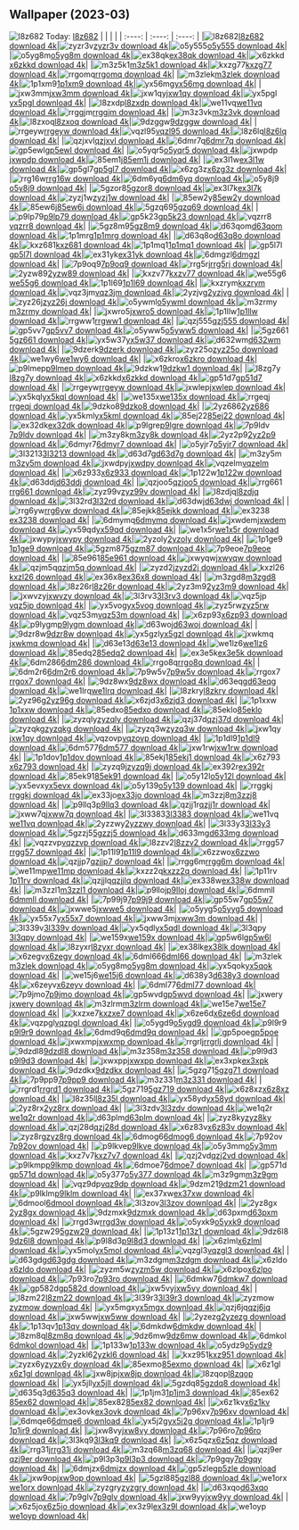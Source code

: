 ## Wallpaper (2023-03)
![l8z682](https://w.wallhaven.cc/full/l8/wallhaven-l8z682.png) Today: [l8z682](https://th.wallhaven.cc/small/l8/l8z682.jpg)
|      |      |      |
| :----: | :----: | :----: |
|![l8z682](https://th.wallhaven.cc/small/l8/l8z682.jpg)[l8z682 download 4k](https://wallhaven.cc/w/l8z682)|![zyzr3v](https://th.wallhaven.cc/small/zy/zyzr3v.jpg)[zyzr3v download 4k](https://wallhaven.cc/w/zyzr3v)|![o5y555](https://th.wallhaven.cc/small/o5/o5y555.jpg)[o5y555 download 4k](https://wallhaven.cc/w/o5y555)|
|![o5yg8m](https://th.wallhaven.cc/small/o5/o5yg8m.jpg)[o5yg8m download 4k](https://wallhaven.cc/w/o5yg8m)|![ex38qk](https://th.wallhaven.cc/small/ex/ex38qk.jpg)[ex38qk download 4k](https://wallhaven.cc/w/ex38qk)|![x6zkkd](https://th.wallhaven.cc/small/x6/x6zkkd.jpg)[x6zkkd download 4k](https://wallhaven.cc/w/x6zkkd)|
|![m3z5k1](https://th.wallhaven.cc/small/m3/m3z5k1.jpg)[m3z5k1 download 4k](https://wallhaven.cc/w/m3z5k1)|![kxzg77](https://th.wallhaven.cc/small/kx/kxzg77.jpg)[kxzg77 download 4k](https://wallhaven.cc/w/kxzg77)|![rrgomq](https://th.wallhaven.cc/small/rr/rrgomq.jpg)[rrgomq download 4k](https://wallhaven.cc/w/rrgomq)|
|![m3zlek](https://th.wallhaven.cc/small/m3/m3zlek.jpg)[m3zlek download 4k](https://wallhaven.cc/w/m3zlek)|![1p1xm9](https://th.wallhaven.cc/small/1p/1p1xm9.jpg)[1p1xm9 download 4k](https://wallhaven.cc/w/1p1xm9)|![yx56mg](https://th.wallhaven.cc/small/yx/yx56mg.jpg)[yx56mg download 4k](https://wallhaven.cc/w/yx56mg)|
|![jxw3mm](https://th.wallhaven.cc/small/jx/jxw3mm.jpg)[jxw3mm download 4k](https://wallhaven.cc/w/jxw3mm)|![jxw1qy](https://th.wallhaven.cc/small/jx/jxw1qy.jpg)[jxw1qy download 4k](https://wallhaven.cc/w/jxw1qy)|![yx5pgl](https://th.wallhaven.cc/small/yx/yx5pgl.jpg)[yx5pgl download 4k](https://wallhaven.cc/w/yx5pgl)|
|![l8zxdp](https://th.wallhaven.cc/small/l8/l8zxdp.jpg)[l8zxdp download 4k](https://wallhaven.cc/w/l8zxdp)|![we11vq](https://th.wallhaven.cc/small/we/we11vq.jpg)[we11vq download 4k](https://wallhaven.cc/w/we11vq)|![rrggjm](https://th.wallhaven.cc/small/rr/rrggjm.jpg)[rrggjm download 4k](https://wallhaven.cc/w/rrggjm)|
|![m3z3vk](https://th.wallhaven.cc/small/m3/m3z3vk.jpg)[m3z3vk download 4k](https://wallhaven.cc/w/m3z3vk)|![l8zxoq](https://th.wallhaven.cc/small/l8/l8zxoq.jpg)[l8zxoq download 4k](https://wallhaven.cc/w/l8zxoq)|![9dzggw](https://th.wallhaven.cc/small/9d/9dzggw.jpg)[9dzggw download 4k](https://wallhaven.cc/w/9dzggw)|
|![rrgeyw](https://th.wallhaven.cc/small/rr/rrgeyw.jpg)[rrgeyw download 4k](https://wallhaven.cc/w/rrgeyw)|![vqzl95](https://th.wallhaven.cc/small/vq/vqzl95.jpg)[vqzl95 download 4k](https://wallhaven.cc/w/vqzl95)|![l8z6lq](https://th.wallhaven.cc/small/l8/l8z6lq.jpg)[l8z6lq download 4k](https://wallhaven.cc/w/l8z6lq)|
|![qzjxvl](https://th.wallhaven.cc/small/qz/qzjxvl.jpg)[qzjxvl download 4k](https://wallhaven.cc/w/qzjxvl)|![6dmr7q](https://th.wallhaven.cc/small/6d/6dmr7q.jpg)[6dmr7q download 4k](https://wallhaven.cc/w/6dmr7q)|![gp5ewl](https://th.wallhaven.cc/small/gp/gp5ewl.jpg)[gp5ewl download 4k](https://wallhaven.cc/w/gp5ewl)|
|![o5yqr5](https://th.wallhaven.cc/small/o5/o5yqr5.jpg)[o5yqr5 download 4k](https://wallhaven.cc/w/o5yqr5)|![jxwpdp](https://th.wallhaven.cc/small/jx/jxwpdp.jpg)[jxwpdp download 4k](https://wallhaven.cc/w/jxwpdp)|![85em1j](https://th.wallhaven.cc/small/85/85em1j.jpg)[85em1j download 4k](https://wallhaven.cc/w/85em1j)|
|![ex3l1w](https://th.wallhaven.cc/small/ex/ex3l1w.jpg)[ex3l1w download 4k](https://wallhaven.cc/w/ex3l1w)|![gp5gl7](https://th.wallhaven.cc/small/gp/gp5gl7.jpg)[gp5gl7 download 4k](https://wallhaven.cc/w/gp5gl7)|![x6zg3z](https://th.wallhaven.cc/small/x6/x6zg3z.jpg)[x6zg3z download 4k](https://wallhaven.cc/w/x6zg3z)|
|![rrg16w](https://th.wallhaven.cc/small/rr/rrg16w.jpg)[rrg16w download 4k](https://wallhaven.cc/w/rrg16w)|![6dm6yq](https://th.wallhaven.cc/small/6d/6dm6yq.jpg)[6dm6yq download 4k](https://wallhaven.cc/w/6dm6yq)|![o5y8j9](https://th.wallhaven.cc/small/o5/o5y8j9.jpg)[o5y8j9 download 4k](https://wallhaven.cc/w/o5y8j9)|
|![5gzor8](https://th.wallhaven.cc/small/5g/5gzor8.jpg)[5gzor8 download 4k](https://wallhaven.cc/w/5gzor8)|![ex3l7k](https://th.wallhaven.cc/small/ex/ex3l7k.jpg)[ex3l7k download 4k](https://wallhaven.cc/w/ex3l7k)|![zyzj1w](https://th.wallhaven.cc/small/zy/zyzj1w.jpg)[zyzj1w download 4k](https://wallhaven.cc/w/zyzj1w)|
|![85ew2y](https://th.wallhaven.cc/small/85/85ew2y.jpg)[85ew2y download 4k](https://wallhaven.cc/w/85ew2y)|![85ew6j](https://th.wallhaven.cc/small/85/85ew6j.jpg)[85ew6j download 4k](https://wallhaven.cc/w/85ew6j)|![5gzq69](https://th.wallhaven.cc/small/5g/5gzq69.jpg)[5gzq69 download 4k](https://wallhaven.cc/w/5gzq69)|
|![p9lp79](https://th.wallhaven.cc/small/p9/p9lp79.jpg)[p9lp79 download 4k](https://wallhaven.cc/w/p9lp79)|![gp5k23](https://th.wallhaven.cc/small/gp/gp5k23.jpg)[gp5k23 download 4k](https://wallhaven.cc/w/gp5k23)|![vqzrr8](https://th.wallhaven.cc/small/vq/vqzrr8.jpg)[vqzrr8 download 4k](https://wallhaven.cc/w/vqzrr8)|
|![5gz8m9](https://th.wallhaven.cc/small/5g/5gz8m9.jpg)[5gz8m9 download 4k](https://wallhaven.cc/w/5gz8m9)|![d63qom](https://th.wallhaven.cc/small/d6/d63qom.jpg)[d63qom download 4k](https://wallhaven.cc/w/d63qom)|![1p1mrg](https://th.wallhaven.cc/small/1p/1p1mrg.jpg)[1p1mrg download 4k](https://wallhaven.cc/w/1p1mrg)|
|![d63q8o](https://th.wallhaven.cc/small/d6/d63q8o.jpg)[d63q8o download 4k](https://wallhaven.cc/w/d63q8o)|![kxz681](https://th.wallhaven.cc/small/kx/kxz681.jpg)[kxz681 download 4k](https://wallhaven.cc/w/kxz681)|![1p1mq1](https://th.wallhaven.cc/small/1p/1p1mq1.jpg)[1p1mq1 download 4k](https://wallhaven.cc/w/1p1mq1)|
|![gp5l7l](https://th.wallhaven.cc/small/gp/gp5l7l.jpg)[gp5l7l download 4k](https://wallhaven.cc/w/gp5l7l)|![ex31yk](https://th.wallhaven.cc/small/ex/ex31yk.jpg)[ex31yk download 4k](https://wallhaven.cc/w/ex31yk)|![6dmgzl](https://th.wallhaven.cc/small/6d/6dmgzl.jpg)[6dmgzl download 4k](https://wallhaven.cc/w/6dmgzl)|
|![7p9oq9](https://th.wallhaven.cc/small/7p/7p9oq9.jpg)[7p9oq9 download 4k](https://wallhaven.cc/w/7p9oq9)|![rrg5rj](https://th.wallhaven.cc/small/rr/rrg5rj.jpg)[rrg5rj download 4k](https://wallhaven.cc/w/rrg5rj)|![2yzw89](https://th.wallhaven.cc/small/2y/2yzw89.jpg)[2yzw89 download 4k](https://wallhaven.cc/w/2yzw89)|
|![kxzv77](https://th.wallhaven.cc/small/kx/kxzv77.jpg)[kxzv77 download 4k](https://wallhaven.cc/w/kxzv77)|![we55g6](https://th.wallhaven.cc/small/we/we55g6.jpg)[we55g6 download 4k](https://wallhaven.cc/w/we55g6)|![1p1l69](https://th.wallhaven.cc/small/1p/1p1l69.jpg)[1p1l69 download 4k](https://wallhaven.cc/w/1p1l69)|
|![kxzrym](https://th.wallhaven.cc/small/kx/kxzrym.jpg)[kxzrym download 4k](https://wallhaven.cc/w/kxzrym)|![vqz3jm](https://th.wallhaven.cc/small/vq/vqz3jm.jpg)[vqz3jm download 4k](https://wallhaven.cc/w/vqz3jm)|![2yzjvg](https://th.wallhaven.cc/small/2y/2yzjvg.jpg)[2yzjvg download 4k](https://wallhaven.cc/w/2yzjvg)|
|![zyz26j](https://th.wallhaven.cc/small/zy/zyz26j.jpg)[zyz26j download 4k](https://wallhaven.cc/w/zyz26j)|![o5ywml](https://th.wallhaven.cc/small/o5/o5ywml.jpg)[o5ywml download 4k](https://wallhaven.cc/w/o5ywml)|![m3zrmy](https://th.wallhaven.cc/small/m3/m3zrmy.jpg)[m3zrmy download 4k](https://wallhaven.cc/w/m3zrmy)|
|![jxwro5](https://th.wallhaven.cc/small/jx/jxwro5.jpg)[jxwro5 download 4k](https://wallhaven.cc/w/jxwro5)|![1p1llw](https://th.wallhaven.cc/small/1p/1p1llw.jpg)[1p1llw download 4k](https://wallhaven.cc/w/1p1llw)|![rrgww1](https://th.wallhaven.cc/small/rr/rrgww1.jpg)[rrgww1 download 4k](https://wallhaven.cc/w/rrgww1)|
|![qzj555](https://th.wallhaven.cc/small/qz/qzj555.jpg)[qzj555 download 4k](https://wallhaven.cc/w/qzj555)|![gp5vv7](https://th.wallhaven.cc/small/gp/gp5vv7.jpg)[gp5vv7 download 4k](https://wallhaven.cc/w/gp5vv7)|![o5yww5](https://th.wallhaven.cc/small/o5/o5yww5.jpg)[o5yww5 download 4k](https://wallhaven.cc/w/o5yww5)|
|![5gz661](https://th.wallhaven.cc/small/5g/5gz661.jpg)[5gz661 download 4k](https://wallhaven.cc/w/5gz661)|![yx5w37](https://th.wallhaven.cc/small/yx/yx5w37.jpg)[yx5w37 download 4k](https://wallhaven.cc/w/yx5w37)|![d632wm](https://th.wallhaven.cc/small/d6/d632wm.jpg)[d632wm download 4k](https://wallhaven.cc/w/d632wm)|
|![9dzerk](https://th.wallhaven.cc/small/9d/9dzerk.jpg)[9dzerk download 4k](https://wallhaven.cc/w/9dzerk)|![zyz25o](https://th.wallhaven.cc/small/zy/zyz25o.jpg)[zyz25o download 4k](https://wallhaven.cc/w/zyz25o)|![we1wy6](https://th.wallhaven.cc/small/we/we1wy6.jpg)[we1wy6 download 4k](https://wallhaven.cc/w/we1wy6)|
|![x6zkro](https://th.wallhaven.cc/small/x6/x6zkro.jpg)[x6zkro download 4k](https://wallhaven.cc/w/x6zkro)|![p9lmep](https://th.wallhaven.cc/small/p9/p9lmep.jpg)[p9lmep download 4k](https://wallhaven.cc/w/p9lmep)|![9dzkw1](https://th.wallhaven.cc/small/9d/9dzkw1.jpg)[9dzkw1 download 4k](https://wallhaven.cc/w/9dzkw1)|
|![l8zg7y](https://th.wallhaven.cc/small/l8/l8zg7y.jpg)[l8zg7y download 4k](https://wallhaven.cc/w/l8zg7y)|![x6zkkd](https://th.wallhaven.cc/small/x6/x6zkkd.jpg)[x6zkkd download 4k](https://wallhaven.cc/w/x6zkkd)|![gp51d7](https://th.wallhaven.cc/small/gp/gp51d7.jpg)[gp51d7 download 4k](https://wallhaven.cc/w/gp51d7)|
|![rrgeyw](https://th.wallhaven.cc/small/rr/rrgeyw.jpg)[rrgeyw download 4k](https://wallhaven.cc/w/rrgeyw)|![jxwlep](https://th.wallhaven.cc/small/jx/jxwlep.jpg)[jxwlep download 4k](https://wallhaven.cc/w/jxwlep)|![yx5kql](https://th.wallhaven.cc/small/yx/yx5kql.jpg)[yx5kql download 4k](https://wallhaven.cc/w/yx5kql)|
|![we135x](https://th.wallhaven.cc/small/we/we135x.jpg)[we135x download 4k](https://wallhaven.cc/w/we135x)|![rrgeqj](https://th.wallhaven.cc/small/rr/rrgeqj.jpg)[rrgeqj download 4k](https://wallhaven.cc/w/rrgeqj)|![9dzko8](https://th.wallhaven.cc/small/9d/9dzko8.jpg)[9dzko8 download 4k](https://wallhaven.cc/w/9dzko8)|
|![2yz686](https://th.wallhaven.cc/small/2y/2yz686.jpg)[2yz686 download 4k](https://wallhaven.cc/w/2yz686)|![yx5kml](https://th.wallhaven.cc/small/yx/yx5kml.jpg)[yx5kml download 4k](https://wallhaven.cc/w/yx5kml)|![85ej22](https://th.wallhaven.cc/small/85/85ej22.jpg)[85ej22 download 4k](https://wallhaven.cc/w/85ej22)|
|![ex32dk](https://th.wallhaven.cc/small/ex/ex32dk.jpg)[ex32dk download 4k](https://wallhaven.cc/w/ex32dk)|![p9lgre](https://th.wallhaven.cc/small/p9/p9lgre.jpg)[p9lgre download 4k](https://wallhaven.cc/w/p9lgre)|![7p9ldv](https://th.wallhaven.cc/small/7p/7p9ldv.jpg)[7p9ldv download 4k](https://wallhaven.cc/w/7p9ldv)|
|![m3zy8k](https://th.wallhaven.cc/small/m3/m3zy8k.jpg)[m3zy8k download 4k](https://wallhaven.cc/w/m3zy8k)|![2yz2p9](https://th.wallhaven.cc/small/2y/2yz2p9.jpg)[2yz2p9 download 4k](https://wallhaven.cc/w/2yz2p9)|![6dmyr7](https://th.wallhaven.cc/small/6d/6dmyr7.jpg)[6dmyr7 download 4k](https://wallhaven.cc/w/6dmyr7)|
|![o5yjr7](https://th.wallhaven.cc/small/o5/o5yjr7.jpg)[o5yjr7 download 4k](https://wallhaven.cc/w/o5yjr7)|![3l3213](https://th.wallhaven.cc/small/3l/3l3213.jpg)[3l3213 download 4k](https://wallhaven.cc/w/3l3213)|![d63d7g](https://th.wallhaven.cc/small/d6/d63d7g.jpg)[d63d7g download 4k](https://wallhaven.cc/w/d63d7g)|
|![m3zy5m](https://th.wallhaven.cc/small/m3/m3zy5m.jpg)[m3zy5m download 4k](https://wallhaven.cc/w/m3zy5m)|![jxwdpy](https://th.wallhaven.cc/small/jx/jxwdpy.jpg)[jxwdpy download 4k](https://wallhaven.cc/w/jxwdpy)|![vqzelm](https://th.wallhaven.cc/small/vq/vqzelm.jpg)[vqzelm download 4k](https://wallhaven.cc/w/vqzelm)|
|![x6z933](https://th.wallhaven.cc/small/x6/x6z933.jpg)[x6z933 download 4k](https://wallhaven.cc/w/x6z933)|![1p122w](https://th.wallhaven.cc/small/1p/1p122w.jpg)[1p122w download 4k](https://wallhaven.cc/w/1p122w)|![d63ddj](https://th.wallhaven.cc/small/d6/d63ddj.jpg)[d63ddj download 4k](https://wallhaven.cc/w/d63ddj)|
|![qzjoo5](https://th.wallhaven.cc/small/qz/qzjoo5.jpg)[qzjoo5 download 4k](https://wallhaven.cc/w/qzjoo5)|![rrg661](https://th.wallhaven.cc/small/rr/rrg661.jpg)[rrg661 download 4k](https://wallhaven.cc/w/rrg661)|![zyz99v](https://th.wallhaven.cc/small/zy/zyz99v.jpg)[zyz99v download 4k](https://wallhaven.cc/w/zyz99v)|
|![l8zdjq](https://th.wallhaven.cc/small/l8/l8zdjq.jpg)[l8zdjq download 4k](https://wallhaven.cc/w/l8zdjq)|![3l32rd](https://th.wallhaven.cc/small/3l/3l32rd.jpg)[3l32rd download 4k](https://wallhaven.cc/w/3l32rd)|![d63dwj](https://th.wallhaven.cc/small/d6/d63dwj.jpg)[d63dwj download 4k](https://wallhaven.cc/w/d63dwj)|
|![rrg6yw](https://th.wallhaven.cc/small/rr/rrg6yw.jpg)[rrg6yw download 4k](https://wallhaven.cc/w/rrg6yw)|![85ejkk](https://th.wallhaven.cc/small/85/85ejkk.jpg)[85ejkk download 4k](https://wallhaven.cc/w/85ejkk)|![ex3238](https://th.wallhaven.cc/small/ex/ex3238.jpg)[ex3238 download 4k](https://wallhaven.cc/w/ex3238)|
|![6dmymq](https://th.wallhaven.cc/small/6d/6dmymq.jpg)[6dmymq download 4k](https://wallhaven.cc/w/6dmymq)|![jxwdem](https://th.wallhaven.cc/small/jx/jxwdem.jpg)[jxwdem download 4k](https://wallhaven.cc/w/jxwdem)|![yx59qd](https://th.wallhaven.cc/small/yx/yx59qd.jpg)[yx59qd download 4k](https://wallhaven.cc/w/yx59qd)|
|![we1x5r](https://th.wallhaven.cc/small/we/we1x5r.jpg)[we1x5r download 4k](https://wallhaven.cc/w/we1x5r)|![jxwypy](https://th.wallhaven.cc/small/jx/jxwypy.jpg)[jxwypy download 4k](https://wallhaven.cc/w/jxwypy)|![2yzoly](https://th.wallhaven.cc/small/2y/2yzoly.jpg)[2yzoly download 4k](https://wallhaven.cc/w/2yzoly)|
|![1p1ge9](https://th.wallhaven.cc/small/1p/1p1ge9.jpg)[1p1ge9 download 4k](https://wallhaven.cc/w/1p1ge9)|![5gzm87](https://th.wallhaven.cc/small/5g/5gzm87.jpg)[5gzm87 download 4k](https://wallhaven.cc/w/5gzm87)|![7p9eoe](https://th.wallhaven.cc/small/7p/7p9eoe.jpg)[7p9eoe download 4k](https://wallhaven.cc/w/7p9eoe)|
|![85e961](https://th.wallhaven.cc/small/85/85e961.jpg)[85e961 download 4k](https://wallhaven.cc/w/85e961)|![jxwyqw](https://th.wallhaven.cc/small/jx/jxwyqw.jpg)[jxwyqw download 4k](https://wallhaven.cc/w/jxwyqw)|![qzjm5q](https://th.wallhaven.cc/small/qz/qzjm5q.jpg)[qzjm5q download 4k](https://wallhaven.cc/w/qzjm5q)|
|![zyzd2j](https://th.wallhaven.cc/small/zy/zyzd2j.jpg)[zyzd2j download 4k](https://wallhaven.cc/w/zyzd2j)|![kxzl26](https://th.wallhaven.cc/small/kx/kxzl26.jpg)[kxzl26 download 4k](https://wallhaven.cc/w/kxzl26)|![ex36x8](https://th.wallhaven.cc/small/ex/ex36x8.jpg)[ex36x8 download 4k](https://wallhaven.cc/w/ex36x8)|
|![m3zgd8](https://th.wallhaven.cc/small/m3/m3zgd8.jpg)[m3zgd8 download 4k](https://wallhaven.cc/w/m3zgd8)|![l8z26r](https://th.wallhaven.cc/small/l8/l8z26r.jpg)[l8z26r download 4k](https://wallhaven.cc/w/l8z26r)|![2yz3m9](https://th.wallhaven.cc/small/2y/2yz3m9.jpg)[2yz3m9 download 4k](https://wallhaven.cc/w/2yz3m9)|
|![jxwvzy](https://th.wallhaven.cc/small/jx/jxwvzy.jpg)[jxwvzy download 4k](https://wallhaven.cc/w/jxwvzy)|![3l3rv3](https://th.wallhaven.cc/small/3l/3l3rv3.jpg)[3l3rv3 download 4k](https://wallhaven.cc/w/3l3rv3)|![vqz5jp](https://th.wallhaven.cc/small/vq/vqz5jp.jpg)[vqz5jp download 4k](https://wallhaven.cc/w/vqz5jp)|
|![yx5vog](https://th.wallhaven.cc/small/yx/yx5vog.jpg)[yx5vog download 4k](https://wallhaven.cc/w/yx5vog)|![zyz5rw](https://th.wallhaven.cc/small/zy/zyz5rw.jpg)[zyz5rw download 4k](https://wallhaven.cc/w/zyz5rw)|![vqz53m](https://th.wallhaven.cc/small/vq/vqz53m.jpg)[vqz53m download 4k](https://wallhaven.cc/w/vqz53m)|
|![x6zp93](https://th.wallhaven.cc/small/x6/x6zp93.jpg)[x6zp93 download 4k](https://wallhaven.cc/w/x6zp93)|![p9lygm](https://th.wallhaven.cc/small/p9/p9lygm.jpg)[p9lygm download 4k](https://wallhaven.cc/w/p9lygm)|![d63woj](https://th.wallhaven.cc/small/d6/d63woj.jpg)[d63woj download 4k](https://wallhaven.cc/w/d63woj)|
|![9dzr8w](https://th.wallhaven.cc/small/9d/9dzr8w.jpg)[9dzr8w download 4k](https://wallhaven.cc/w/9dzr8w)|![yx5gzl](https://th.wallhaven.cc/small/yx/yx5gzl.jpg)[yx5gzl download 4k](https://wallhaven.cc/w/yx5gzl)|![jxwkmq](https://th.wallhaven.cc/small/jx/jxwkmq.jpg)[jxwkmq download 4k](https://wallhaven.cc/w/jxwkmq)|
|![d63e13](https://th.wallhaven.cc/small/d6/d63e13.jpg)[d63e13 download 4k](https://wallhaven.cc/w/d63e13)|![we1lz6](https://th.wallhaven.cc/small/we/we1lz6.jpg)[we1lz6 download 4k](https://wallhaven.cc/w/we1lz6)|![85edq2](https://th.wallhaven.cc/small/85/85edq2.jpg)[85edq2 download 4k](https://wallhaven.cc/w/85edq2)|
|![ex3e5k](https://th.wallhaven.cc/small/ex/ex3e5k.jpg)[ex3e5k download 4k](https://wallhaven.cc/w/ex3e5k)|![6dm286](https://th.wallhaven.cc/small/6d/6dm286.jpg)[6dm286 download 4k](https://wallhaven.cc/w/6dm286)|![rrgo8q](https://th.wallhaven.cc/small/rr/rrgo8q.jpg)[rrgo8q download 4k](https://wallhaven.cc/w/rrgo8q)|
|![6dm2r6](https://th.wallhaven.cc/small/6d/6dm2r6.jpg)[6dm2r6 download 4k](https://wallhaven.cc/w/6dm2r6)|![7p9w5v](https://th.wallhaven.cc/small/7p/7p9w5v.jpg)[7p9w5v download 4k](https://wallhaven.cc/w/7p9w5v)|![rrgox7](https://th.wallhaven.cc/small/rr/rrgox7.jpg)[rrgox7 download 4k](https://wallhaven.cc/w/rrgox7)|
|![9dz8wx](https://th.wallhaven.cc/small/9d/9dz8wx.jpg)[9dz8wx download 4k](https://wallhaven.cc/w/9dz8wx)|![d63eqg](https://th.wallhaven.cc/small/d6/d63eqg.jpg)[d63eqg download 4k](https://wallhaven.cc/w/d63eqg)|![we1lrq](https://th.wallhaven.cc/small/we/we1lrq.jpg)[we1lrq download 4k](https://wallhaven.cc/w/we1lrq)|
|![l8zkry](https://th.wallhaven.cc/small/l8/l8zkry.jpg)[l8zkry download 4k](https://wallhaven.cc/w/l8zkry)|![2yz96g](https://th.wallhaven.cc/small/2y/2yz96g.jpg)[2yz96g download 4k](https://wallhaven.cc/w/2yz96g)|![x6zjd3](https://th.wallhaven.cc/small/x6/x6zjd3.jpg)[x6zjd3 download 4k](https://wallhaven.cc/w/x6zjd3)|
|![1p1xxw](https://th.wallhaven.cc/small/1p/1p1xxw.jpg)[1p1xxw download 4k](https://wallhaven.cc/w/1p1xxw)|![85edxo](https://th.wallhaven.cc/small/85/85edxo.jpg)[85edxo download 4k](https://wallhaven.cc/w/85edxo)|![85eklo](https://th.wallhaven.cc/small/85/85eklo.jpg)[85eklo download 4k](https://wallhaven.cc/w/85eklo)|
|![zyzqly](https://th.wallhaven.cc/small/zy/zyzqly.jpg)[zyzqly download 4k](https://wallhaven.cc/w/zyzqly)|![qzj37d](https://th.wallhaven.cc/small/qz/qzj37d.jpg)[qzj37d download 4k](https://wallhaven.cc/w/qzj37d)|![zyzqkg](https://th.wallhaven.cc/small/zy/zyzqkg.jpg)[zyzqkg download 4k](https://wallhaven.cc/w/zyzqkg)|
|![zyzq3w](https://th.wallhaven.cc/small/zy/zyzq3w.jpg)[zyzq3w download 4k](https://wallhaven.cc/w/zyzq3w)|![jxw1qy](https://th.wallhaven.cc/small/jx/jxw1qy.jpg)[jxw1qy download 4k](https://wallhaven.cc/w/jxw1qy)|![vqzovp](https://th.wallhaven.cc/small/vq/vqzovp.jpg)[vqzovp download 4k](https://wallhaven.cc/w/vqzovp)|
|![1p1dl9](https://th.wallhaven.cc/small/1p/1p1dl9.jpg)[1p1dl9 download 4k](https://wallhaven.cc/w/1p1dl9)|![6dm577](https://th.wallhaven.cc/small/6d/6dm577.jpg)[6dm577 download 4k](https://wallhaven.cc/w/6dm577)|![jxw1rw](https://th.wallhaven.cc/small/jx/jxw1rw.jpg)[jxw1rw download 4k](https://wallhaven.cc/w/jxw1rw)|
|![1p1dov](https://th.wallhaven.cc/small/1p/1p1dov.jpg)[1p1dov download 4k](https://wallhaven.cc/w/1p1dov)|![85ekj1](https://th.wallhaven.cc/small/85/85ekj1.jpg)[85ekj1 download 4k](https://wallhaven.cc/w/85ekj1)|![x6z793](https://th.wallhaven.cc/small/x6/x6z793.jpg)[x6z793 download 4k](https://wallhaven.cc/w/x6z793)|
|![zyzq9j](https://th.wallhaven.cc/small/zy/zyzq9j.jpg)[zyzq9j download 4k](https://wallhaven.cc/w/zyzq9j)|![ex392r](https://th.wallhaven.cc/small/ex/ex392r.jpg)[ex392r download 4k](https://wallhaven.cc/w/ex392r)|![85ek91](https://th.wallhaven.cc/small/85/85ek91.jpg)[85ek91 download 4k](https://wallhaven.cc/w/85ek91)|
|![o5y12l](https://th.wallhaven.cc/small/o5/o5y12l.jpg)[o5y12l download 4k](https://wallhaven.cc/w/o5y12l)|![yx5evx](https://th.wallhaven.cc/small/yx/yx5evx.jpg)[yx5evx download 4k](https://wallhaven.cc/w/yx5evx)|![o5y139](https://th.wallhaven.cc/small/o5/o5y139.jpg)[o5y139 download 4k](https://wallhaven.cc/w/o5y139)|
|![rrggkj](https://th.wallhaven.cc/small/rr/rrggkj.jpg)[rrggkj download 4k](https://wallhaven.cc/w/rrggkj)|![ex33jo](https://th.wallhaven.cc/small/ex/ex33jo.jpg)[ex33jo download 4k](https://wallhaven.cc/w/ex33jo)|![m3zzj8](https://th.wallhaven.cc/small/m3/m3zzj8.jpg)[m3zzj8 download 4k](https://wallhaven.cc/w/m3zzj8)|
|![p9llq3](https://th.wallhaven.cc/small/p9/p9llq3.jpg)[p9llq3 download 4k](https://wallhaven.cc/w/p9llq3)|![qzjj1r](https://th.wallhaven.cc/small/qz/qzjj1r.jpg)[qzjj1r download 4k](https://wallhaven.cc/w/qzjj1r)|![jxww7q](https://th.wallhaven.cc/small/jx/jxww7q.jpg)[jxww7q download 4k](https://wallhaven.cc/w/jxww7q)|
|![3l3383](https://th.wallhaven.cc/small/3l/3l3383.jpg)[3l3383 download 4k](https://wallhaven.cc/w/3l3383)|![we11vq](https://th.wallhaven.cc/small/we/we11vq.jpg)[we11vq download 4k](https://wallhaven.cc/w/we11vq)|![2yzzwy](https://th.wallhaven.cc/small/2y/2yzzwy.jpg)[2yzzwy download 4k](https://wallhaven.cc/w/2yzzwy)|
|![3l33y3](https://th.wallhaven.cc/small/3l/3l33y3.jpg)[3l33y3 download 4k](https://wallhaven.cc/w/3l33y3)|![5gzzj5](https://th.wallhaven.cc/small/5g/5gzzj5.jpg)[5gzzj5 download 4k](https://wallhaven.cc/w/5gzzj5)|![d633mg](https://th.wallhaven.cc/small/d6/d633mg.jpg)[d633mg download 4k](https://wallhaven.cc/w/d633mg)|
|![vqzzvp](https://th.wallhaven.cc/small/vq/vqzzvp.jpg)[vqzzvp download 4k](https://wallhaven.cc/w/vqzzvp)|![l8zzv2](https://th.wallhaven.cc/small/l8/l8zzv2.jpg)[l8zzv2 download 4k](https://wallhaven.cc/w/l8zzv2)|![rrgg57](https://th.wallhaven.cc/small/rr/rrgg57.jpg)[rrgg57 download 4k](https://wallhaven.cc/w/rrgg57)|
|![1p11l9](https://th.wallhaven.cc/small/1p/1p11l9.jpg)[1p11l9 download 4k](https://wallhaven.cc/w/1p11l9)|![x6zzwo](https://th.wallhaven.cc/small/x6/x6zzwo.jpg)[x6zzwo download 4k](https://wallhaven.cc/w/x6zzwo)|![qzjjp7](https://th.wallhaven.cc/small/qz/qzjjp7.jpg)[qzjjp7 download 4k](https://wallhaven.cc/w/qzjjp7)|
|![rrgg6m](https://th.wallhaven.cc/small/rr/rrgg6m.jpg)[rrgg6m download 4k](https://wallhaven.cc/w/rrgg6m)|![we11mp](https://th.wallhaven.cc/small/we/we11mp.jpg)[we11mp download 4k](https://wallhaven.cc/w/we11mp)|![kxzz2q](https://th.wallhaven.cc/small/kx/kxzz2q.jpg)[kxzz2q download 4k](https://wallhaven.cc/w/kxzz2q)|
|![1p11rv](https://th.wallhaven.cc/small/1p/1p11rv.jpg)[1p11rv download 4k](https://wallhaven.cc/w/1p11rv)|![qzjjlq](https://th.wallhaven.cc/small/qz/qzjjlq.jpg)[qzjjlq download 4k](https://wallhaven.cc/w/qzjjlq)|![ex338w](https://th.wallhaven.cc/small/ex/ex338w.jpg)[ex338w download 4k](https://wallhaven.cc/w/ex338w)|
|![m3zzl1](https://th.wallhaven.cc/small/m3/m3zzl1.jpg)[m3zzl1 download 4k](https://wallhaven.cc/w/m3zzl1)|![p9lloj](https://th.wallhaven.cc/small/p9/p9lloj.jpg)[p9lloj download 4k](https://wallhaven.cc/w/p9lloj)|![6dmmll](https://th.wallhaven.cc/small/6d/6dmmll.jpg)[6dmmll download 4k](https://wallhaven.cc/w/6dmmll)|
|![7p99j9](https://th.wallhaven.cc/small/7p/7p99j9.jpg)[7p99j9 download 4k](https://wallhaven.cc/w/7p99j9)|![gp55w7](https://th.wallhaven.cc/small/gp/gp55w7.jpg)[gp55w7 download 4k](https://wallhaven.cc/w/gp55w7)|![jxwwe5](https://th.wallhaven.cc/small/jx/jxwwe5.jpg)[jxwwe5 download 4k](https://wallhaven.cc/w/jxwwe5)|
|![o5yyg5](https://th.wallhaven.cc/small/o5/o5yyg5.jpg)[o5yyg5 download 4k](https://wallhaven.cc/w/o5yyg5)|![yx55x7](https://th.wallhaven.cc/small/yx/yx55x7.jpg)[yx55x7 download 4k](https://wallhaven.cc/w/yx55x7)|![jxww3m](https://th.wallhaven.cc/small/jx/jxww3m.jpg)[jxww3m download 4k](https://wallhaven.cc/w/jxww3m)|
|![3l339v](https://th.wallhaven.cc/small/3l/3l339v.jpg)[3l339v download 4k](https://wallhaven.cc/w/3l339v)|![yx5qdl](https://th.wallhaven.cc/small/yx/yx5qdl.jpg)[yx5qdl download 4k](https://wallhaven.cc/w/yx5qdl)|![3l3qpy](https://th.wallhaven.cc/small/3l/3l3qpy.jpg)[3l3qpy download 4k](https://wallhaven.cc/w/3l3qpy)|
|![we159x](https://th.wallhaven.cc/small/we/we159x.jpg)[we159x download 4k](https://wallhaven.cc/w/we159x)|![gp5w6l](https://th.wallhaven.cc/small/gp/gp5w6l.jpg)[gp5w6l download 4k](https://wallhaven.cc/w/gp5w6l)|![l8zyxr](https://th.wallhaven.cc/small/l8/l8zyxr.jpg)[l8zyxr download 4k](https://wallhaven.cc/w/l8zyxr)|
|![ex38lk](https://th.wallhaven.cc/small/ex/ex38lk.jpg)[ex38lk download 4k](https://wallhaven.cc/w/ex38lk)|![x6zegv](https://th.wallhaven.cc/small/x6/x6zegv.jpg)[x6zegv download 4k](https://wallhaven.cc/w/x6zegv)|![6dml66](https://th.wallhaven.cc/small/6d/6dml66.jpg)[6dml66 download 4k](https://wallhaven.cc/w/6dml66)|
|![m3zlek](https://th.wallhaven.cc/small/m3/m3zlek.jpg)[m3zlek download 4k](https://wallhaven.cc/w/m3zlek)|![o5yg8m](https://th.wallhaven.cc/small/o5/o5yg8m.jpg)[o5yg8m download 4k](https://wallhaven.cc/w/o5yg8m)|![yx5qok](https://th.wallhaven.cc/small/yx/yx5qok.jpg)[yx5qok download 4k](https://wallhaven.cc/w/yx5qok)|
|![we15j6](https://th.wallhaven.cc/small/we/we15j6.jpg)[we15j6 download 4k](https://wallhaven.cc/w/we15j6)|![d638y3](https://th.wallhaven.cc/small/d6/d638y3.jpg)[d638y3 download 4k](https://wallhaven.cc/w/d638y3)|![x6zeyv](https://th.wallhaven.cc/small/x6/x6zeyv.jpg)[x6zeyv download 4k](https://wallhaven.cc/w/x6zeyv)|
|![6dml77](https://th.wallhaven.cc/small/6d/6dml77.jpg)[6dml77 download 4k](https://wallhaven.cc/w/6dml77)|![7p9jmo](https://th.wallhaven.cc/small/7p/7p9jmo.jpg)[7p9jmo download 4k](https://wallhaven.cc/w/7p9jmo)|![gp5wvd](https://th.wallhaven.cc/small/gp/gp5wvd.jpg)[gp5wvd download 4k](https://wallhaven.cc/w/gp5wvd)|
|![jxwery](https://th.wallhaven.cc/small/jx/jxwery.jpg)[jxwery download 4k](https://wallhaven.cc/w/jxwery)|![m3zlrm](https://th.wallhaven.cc/small/m3/m3zlrm.jpg)[m3zlrm download 4k](https://wallhaven.cc/w/m3zlrm)|![we15e7](https://th.wallhaven.cc/small/we/we15e7.jpg)[we15e7 download 4k](https://wallhaven.cc/w/we15e7)|
|![kxzxe7](https://th.wallhaven.cc/small/kx/kxzxe7.jpg)[kxzxe7 download 4k](https://wallhaven.cc/w/kxzxe7)|![x6ze6d](https://th.wallhaven.cc/small/x6/x6ze6d.jpg)[x6ze6d download 4k](https://wallhaven.cc/w/x6ze6d)|![vqzpgl](https://th.wallhaven.cc/small/vq/vqzpgl.jpg)[vqzpgl download 4k](https://wallhaven.cc/w/vqzpgl)|
|![o5ygd9](https://th.wallhaven.cc/small/o5/o5ygd9.jpg)[o5ygd9 download 4k](https://wallhaven.cc/w/o5ygd9)|![p9l9r9](https://th.wallhaven.cc/small/p9/p9l9r9.jpg)[p9l9r9 download 4k](https://wallhaven.cc/w/p9l9r9)|![6dmd9q](https://th.wallhaven.cc/small/6d/6dmd9q.jpg)[6dmd9q download 4k](https://wallhaven.cc/w/6dmd9q)|
|![gp5poe](https://th.wallhaven.cc/small/gp/gp5poe.jpg)[gp5poe download 4k](https://wallhaven.cc/w/gp5poe)|![jxwxmp](https://th.wallhaven.cc/small/jx/jxwxmp.jpg)[jxwxmp download 4k](https://wallhaven.cc/w/jxwxmp)|![rrgrlj](https://th.wallhaven.cc/small/rr/rrgrlj.jpg)[rrgrlj download 4k](https://wallhaven.cc/w/rrgrlj)|
|![9dzdl8](https://th.wallhaven.cc/small/9d/9dzdl8.jpg)[9dzdl8 download 4k](https://wallhaven.cc/w/9dzdl8)|![m3z358](https://th.wallhaven.cc/small/m3/m3z358.jpg)[m3z358 download 4k](https://wallhaven.cc/w/m3z358)|![p9l9d3](https://th.wallhaven.cc/small/p9/p9l9d3.jpg)[p9l9d3 download 4k](https://wallhaven.cc/w/p9l9d3)|
|![jxwxpp](https://th.wallhaven.cc/small/jx/jxwxpp.jpg)[jxwxpp download 4k](https://wallhaven.cc/w/jxwxpp)|![ex3xpk](https://th.wallhaven.cc/small/ex/ex3xpk.jpg)[ex3xpk download 4k](https://wallhaven.cc/w/ex3xpk)|![9dzdkx](https://th.wallhaven.cc/small/9d/9dzdkx.jpg)[9dzdkx download 4k](https://wallhaven.cc/w/9dzdkx)|
|![5gzg71](https://th.wallhaven.cc/small/5g/5gzg71.jpg)[5gzg71 download 4k](https://wallhaven.cc/w/5gzg71)|![7p9pp9](https://th.wallhaven.cc/small/7p/7p9pp9.jpg)[7p9pp9 download 4k](https://wallhaven.cc/w/7p9pp9)|![m3z331](https://th.wallhaven.cc/small/m3/m3z331.jpg)[m3z331 download 4k](https://wallhaven.cc/w/m3z331)|
|![rrgrd1](https://th.wallhaven.cc/small/rr/rrgrd1.jpg)[rrgrd1 download 4k](https://wallhaven.cc/w/rrgrd1)|![5gz719](https://th.wallhaven.cc/small/5g/5gz719.jpg)[5gz719 download 4k](https://wallhaven.cc/w/5gz719)|![x6z8xz](https://th.wallhaven.cc/small/x6/x6z8xz.jpg)[x6z8xz download 4k](https://wallhaven.cc/w/x6z8xz)|
|![l8z35l](https://th.wallhaven.cc/small/l8/l8z35l.jpg)[l8z35l download 4k](https://wallhaven.cc/w/l8z35l)|![yx58yd](https://th.wallhaven.cc/small/yx/yx58yd.jpg)[yx58yd download 4k](https://wallhaven.cc/w/yx58yd)|![2yz8rx](https://th.wallhaven.cc/small/2y/2yz8rx.jpg)[2yz8rx download 4k](https://wallhaven.cc/w/2yz8rx)|
|![3l3zdv](https://th.wallhaven.cc/small/3l/3l3zdv.jpg)[3l3zdv download 4k](https://wallhaven.cc/w/3l3zdv)|![we1q2r](https://th.wallhaven.cc/small/we/we1q2r.jpg)[we1q2r download 4k](https://wallhaven.cc/w/we1q2r)|![d63plm](https://th.wallhaven.cc/small/d6/d63plm.jpg)[d63plm download 4k](https://wallhaven.cc/w/d63plm)|
|![zyz8ky](https://th.wallhaven.cc/small/zy/zyz8ky.jpg)[zyz8ky download 4k](https://wallhaven.cc/w/zyz8ky)|![qzj28d](https://th.wallhaven.cc/small/qz/qzj28d.jpg)[qzj28d download 4k](https://wallhaven.cc/w/qzj28d)|![x6z83v](https://th.wallhaven.cc/small/x6/x6z83v.jpg)[x6z83v download 4k](https://wallhaven.cc/w/x6z83v)|
|![zyz8rg](https://th.wallhaven.cc/small/zy/zyz8rg.jpg)[zyz8rg download 4k](https://wallhaven.cc/w/zyz8rg)|![6dmog6](https://th.wallhaven.cc/small/6d/6dmog6.jpg)[6dmog6 download 4k](https://wallhaven.cc/w/6dmog6)|![7p92ov](https://th.wallhaven.cc/small/7p/7p92ov.jpg)[7p92ov download 4k](https://wallhaven.cc/w/7p92ov)|
|![p9lkve](https://th.wallhaven.cc/small/p9/p9lkve.jpg)[p9lkve download 4k](https://wallhaven.cc/w/p9lkve)|![o5y3mm](https://th.wallhaven.cc/small/o5/o5y3mm.jpg)[o5y3mm download 4k](https://wallhaven.cc/w/o5y3mm)|![kxz7v7](https://th.wallhaven.cc/small/kx/kxz7v7.jpg)[kxz7v7 download 4k](https://wallhaven.cc/w/kxz7v7)|
|![qzj2vd](https://th.wallhaven.cc/small/qz/qzj2vd.jpg)[qzj2vd download 4k](https://wallhaven.cc/w/qzj2vd)|![p9lkmp](https://th.wallhaven.cc/small/p9/p9lkmp.jpg)[p9lkmp download 4k](https://wallhaven.cc/w/p9lkmp)|![6dmoe7](https://th.wallhaven.cc/small/6d/6dmoe7.jpg)[6dmoe7 download 4k](https://wallhaven.cc/w/6dmoe7)|
|![gp571d](https://th.wallhaven.cc/small/gp/gp571d.jpg)[gp571d download 4k](https://wallhaven.cc/w/gp571d)|![o5y377](https://th.wallhaven.cc/small/o5/o5y377.jpg)[o5y377 download 4k](https://wallhaven.cc/w/o5y377)|![m3z9gm](https://th.wallhaven.cc/small/m3/m3z9gm.jpg)[m3z9gm download 4k](https://wallhaven.cc/w/m3z9gm)|
|![vqz9dp](https://th.wallhaven.cc/small/vq/vqz9dp.jpg)[vqz9dp download 4k](https://wallhaven.cc/w/vqz9dp)|![9dzm21](https://th.wallhaven.cc/small/9d/9dzm21.jpg)[9dzm21 download 4k](https://wallhaven.cc/w/9dzm21)|![p9lklm](https://th.wallhaven.cc/small/p9/p9lklm.jpg)[p9lklm download 4k](https://wallhaven.cc/w/p9lklm)|
|![ex37xw](https://th.wallhaven.cc/small/ex/ex37xw.jpg)[ex37xw download 4k](https://wallhaven.cc/w/ex37xw)|![6dmool](https://th.wallhaven.cc/small/6d/6dmool.jpg)[6dmool download 4k](https://wallhaven.cc/w/6dmool)|![3l3zov](https://th.wallhaven.cc/small/3l/3l3zov.jpg)[3l3zov download 4k](https://wallhaven.cc/w/3l3zov)|
|![2yz8gx](https://th.wallhaven.cc/small/2y/2yz8gx.jpg)[2yz8gx download 4k](https://wallhaven.cc/w/2yz8gx)|![9dzmxk](https://th.wallhaven.cc/small/9d/9dzmxk.jpg)[9dzmxk download 4k](https://wallhaven.cc/w/9dzmxk)|![d63pxm](https://th.wallhaven.cc/small/d6/d63pxm.jpg)[d63pxm download 4k](https://wallhaven.cc/w/d63pxm)|
|![rrgd3w](https://th.wallhaven.cc/small/rr/rrgd3w.jpg)[rrgd3w download 4k](https://wallhaven.cc/w/rrgd3w)|![o5yxk9](https://th.wallhaven.cc/small/o5/o5yxk9.jpg)[o5yxk9 download 4k](https://wallhaven.cc/w/o5yxk9)|![5gzw29](https://th.wallhaven.cc/small/5g/5gzw29.jpg)[5gzw29 download 4k](https://wallhaven.cc/w/5gzw29)|
|![1p13z1](https://th.wallhaven.cc/small/1p/1p13z1.jpg)[1p13z1 download 4k](https://wallhaven.cc/w/1p13z1)|![9dz6l8](https://th.wallhaven.cc/small/9d/9dz6l8.jpg)[9dz6l8 download 4k](https://wallhaven.cc/w/9dz6l8)|![p9l8d3](https://th.wallhaven.cc/small/p9/p9l8d3.jpg)[p9l8d3 download 4k](https://wallhaven.cc/w/p9l8d3)|
|![x6zlml](https://th.wallhaven.cc/small/x6/x6zlml.jpg)[x6zlml download 4k](https://wallhaven.cc/w/x6zlml)|![yx5mol](https://th.wallhaven.cc/small/yx/yx5mol.jpg)[yx5mol download 4k](https://wallhaven.cc/w/yx5mol)|![vqzgl3](https://th.wallhaven.cc/small/vq/vqzgl3.jpg)[vqzgl3 download 4k](https://wallhaven.cc/w/vqzgl3)|
|![d63gdg](https://th.wallhaven.cc/small/d6/d63gdg.jpg)[d63gdg download 4k](https://wallhaven.cc/w/d63gdg)|![m3zdgm](https://th.wallhaven.cc/small/m3/m3zdgm.jpg)[m3zdgm download 4k](https://wallhaven.cc/w/m3zdgm)|![x6zldo](https://th.wallhaven.cc/small/x6/x6zldo.jpg)[x6zldo download 4k](https://wallhaven.cc/w/x6zldo)|
|![zyzm5w](https://th.wallhaven.cc/small/zy/zyzm5w.jpg)[zyzm5w download 4k](https://wallhaven.cc/w/zyzm5w)|![x6zlpo](https://th.wallhaven.cc/small/x6/x6zlpo.jpg)[x6zlpo download 4k](https://wallhaven.cc/w/x6zlpo)|![7p93ro](https://th.wallhaven.cc/small/7p/7p93ro.jpg)[7p93ro download 4k](https://wallhaven.cc/w/7p93ro)|
|![6dmkw7](https://th.wallhaven.cc/small/6d/6dmkw7.jpg)[6dmkw7 download 4k](https://wallhaven.cc/w/6dmkw7)|![gp582d](https://th.wallhaven.cc/small/gp/gp582d.jpg)[gp582d download 4k](https://wallhaven.cc/w/gp582d)|![jxw5vy](https://th.wallhaven.cc/small/jx/jxw5vy.jpg)[jxw5vy download 4k](https://wallhaven.cc/w/jxw5vy)|
|![l8zm22](https://th.wallhaven.cc/small/l8/l8zm22.jpg)[l8zm22 download 4k](https://wallhaven.cc/w/l8zm22)|![3l39r3](https://th.wallhaven.cc/small/3l/3l39r3.jpg)[3l39r3 download 4k](https://wallhaven.cc/w/3l39r3)|![zyzmow](https://th.wallhaven.cc/small/zy/zyzmow.jpg)[zyzmow download 4k](https://wallhaven.cc/w/zyzmow)|
|![yx5mgx](https://th.wallhaven.cc/small/yx/yx5mgx.jpg)[yx5mgx download 4k](https://wallhaven.cc/w/yx5mgx)|![qzj6jq](https://th.wallhaven.cc/small/qz/qzj6jq.jpg)[qzj6jq download 4k](https://wallhaven.cc/w/qzj6jq)|![jxw5ww](https://th.wallhaven.cc/small/jx/jxw5ww.jpg)[jxw5ww download 4k](https://wallhaven.cc/w/jxw5ww)|
|![2yzezg](https://th.wallhaven.cc/small/2y/2yzezg.jpg)[2yzezg download 4k](https://wallhaven.cc/w/2yzezg)|![1p13qv](https://th.wallhaven.cc/small/1p/1p13qv.jpg)[1p13qv download 4k](https://wallhaven.cc/w/1p13qv)|![6dmkdw](https://th.wallhaven.cc/small/6d/6dmkdw.jpg)[6dmkdw download 4k](https://wallhaven.cc/w/6dmkdw)|
|![l8zm8q](https://th.wallhaven.cc/small/l8/l8zm8q.jpg)[l8zm8q download 4k](https://wallhaven.cc/w/l8zm8q)|![9dz6mw](https://th.wallhaven.cc/small/9d/9dz6mw.jpg)[9dz6mw download 4k](https://wallhaven.cc/w/9dz6mw)|![6dmkol](https://th.wallhaven.cc/small/6d/6dmkol.jpg)[6dmkol download 4k](https://wallhaven.cc/w/6dmkol)|
|![1p133w](https://th.wallhaven.cc/small/1p/1p133w.jpg)[1p133w download 4k](https://wallhaven.cc/w/1p133w)|![o5ydz9](https://th.wallhaven.cc/small/o5/o5ydz9.jpg)[o5ydz9 download 4k](https://wallhaven.cc/w/o5ydz9)|![2yzkl6](https://th.wallhaven.cc/small/2y/2yzkl6.jpg)[2yzkl6 download 4k](https://wallhaven.cc/w/2yzkl6)|
|![kxz951](https://th.wallhaven.cc/small/kx/kxz951.jpg)[kxz951 download 4k](https://wallhaven.cc/w/kxz951)|![zyzx6y](https://th.wallhaven.cc/small/zy/zyzx6y.jpg)[zyzx6y download 4k](https://wallhaven.cc/w/zyzx6y)|![85exmo](https://th.wallhaven.cc/small/85/85exmo.jpg)[85exmo download 4k](https://wallhaven.cc/w/85exmo)|
|![x6z1gl](https://th.wallhaven.cc/small/x6/x6z1gl.jpg)[x6z1gl download 4k](https://wallhaven.cc/w/x6z1gl)|![jxw8jp](https://th.wallhaven.cc/small/jx/jxw8jp.jpg)[jxw8jp download 4k](https://wallhaven.cc/w/jxw8jp)|![l8zqop](https://th.wallhaven.cc/small/l8/l8zqop.jpg)[l8zqop download 4k](https://wallhaven.cc/w/l8zqop)|
|![yx5jll](https://th.wallhaven.cc/small/yx/yx5jll.jpg)[yx5jll download 4k](https://wallhaven.cc/w/yx5jll)|![5gzdq8](https://th.wallhaven.cc/small/5g/5gzdq8.jpg)[5gzdq8 download 4k](https://wallhaven.cc/w/5gzdq8)|![d635q3](https://th.wallhaven.cc/small/d6/d635q3.jpg)[d635q3 download 4k](https://wallhaven.cc/w/d635q3)|
|![1p1jm3](https://th.wallhaven.cc/small/1p/1p1jm3.jpg)[1p1jm3 download 4k](https://wallhaven.cc/w/1p1jm3)|![85ex62](https://th.wallhaven.cc/small/85/85ex62.jpg)[85ex62 download 4k](https://wallhaven.cc/w/85ex62)|![85ex82](https://th.wallhaven.cc/small/85/85ex82.jpg)[85ex82 download 4k](https://wallhaven.cc/w/85ex82)|
|![x6z1kv](https://th.wallhaven.cc/small/x6/x6z1kv.jpg)[x6z1kv download 4k](https://wallhaven.cc/w/x6z1kv)|![ex3ovk](https://th.wallhaven.cc/small/ex/ex3ovk.jpg)[ex3ovk download 4k](https://wallhaven.cc/w/ex3ovk)|![7p96xv](https://th.wallhaven.cc/small/7p/7p96xv.jpg)[7p96xv download 4k](https://wallhaven.cc/w/7p96xv)|
|![6dmqe6](https://th.wallhaven.cc/small/6d/6dmqe6.jpg)[6dmqe6 download 4k](https://wallhaven.cc/w/6dmqe6)|![yx5j2g](https://th.wallhaven.cc/small/yx/yx5j2g.jpg)[yx5j2g download 4k](https://wallhaven.cc/w/yx5j2g)|![1p1jr9](https://th.wallhaven.cc/small/1p/1p1jr9.jpg)[1p1jr9 download 4k](https://wallhaven.cc/w/1p1jr9)|
|![jxw8vy](https://th.wallhaven.cc/small/jx/jxw8vy.jpg)[jxw8vy download 4k](https://wallhaven.cc/w/jxw8vy)|![7p96ro](https://th.wallhaven.cc/small/7p/7p96ro.jpg)[7p96ro download 4k](https://wallhaven.cc/w/7p96ro)|![3l3kq9](https://th.wallhaven.cc/small/3l/3l3kq9.jpg)[3l3kq9 download 4k](https://wallhaven.cc/w/3l3kq9)|
|![x6z5qz](https://th.wallhaven.cc/small/x6/x6z5qz.jpg)[x6z5qz download 4k](https://wallhaven.cc/w/x6z5qz)|![rrg31j](https://th.wallhaven.cc/small/rr/rrg31j.jpg)[rrg31j download 4k](https://wallhaven.cc/w/rrg31j)|![m3zq68](https://th.wallhaven.cc/small/m3/m3zq68.jpg)[m3zq68 download 4k](https://wallhaven.cc/w/m3zq68)|
|![qzj9er](https://th.wallhaven.cc/small/qz/qzj9er.jpg)[qzj9er download 4k](https://wallhaven.cc/w/qzj9er)|![p9l3p3](https://th.wallhaven.cc/small/p9/p9l3p3.jpg)[p9l3p3 download 4k](https://wallhaven.cc/w/p9l3p3)|![7p9gqy](https://th.wallhaven.cc/small/7p/7p9gqy.jpg)[7p9gqy download 4k](https://wallhaven.cc/w/7p9gqy)|
|![6dmjzx](https://th.wallhaven.cc/small/6d/6dmjzx.jpg)[6dmjzx download 4k](https://wallhaven.cc/w/6dmjzx)|![gp5zle](https://th.wallhaven.cc/small/gp/gp5zle.jpg)[gp5zle download 4k](https://wallhaven.cc/w/gp5zle)|![jxw9op](https://th.wallhaven.cc/small/jx/jxw9op.jpg)[jxw9op download 4k](https://wallhaven.cc/w/jxw9op)|
|![5gzl88](https://th.wallhaven.cc/small/5g/5gzl88.jpg)[5gzl88 download 4k](https://wallhaven.cc/w/5gzl88)|![we1orx](https://th.wallhaven.cc/small/we/we1orx.jpg)[we1orx download 4k](https://wallhaven.cc/w/we1orx)|![zyzgry](https://th.wallhaven.cc/small/zy/zyzgry.jpg)[zyzgry download 4k](https://wallhaven.cc/w/zyzgry)|
|![d63xqo](https://th.wallhaven.cc/small/d6/d63xqo.jpg)[d63xqo download 4k](https://wallhaven.cc/w/d63xqo)|![7p9glv](https://th.wallhaven.cc/small/7p/7p9glv.jpg)[7p9glv download 4k](https://wallhaven.cc/w/7p9glv)|![jxw9yy](https://th.wallhaven.cc/small/jx/jxw9yy.jpg)[jxw9yy download 4k](https://wallhaven.cc/w/jxw9yy)|
|![x6z5jo](https://th.wallhaven.cc/small/x6/x6z5jo.jpg)[x6z5jo download 4k](https://wallhaven.cc/w/x6z5jo)|![ex3z9l](https://th.wallhaven.cc/small/ex/ex3z9l.jpg)[ex3z9l download 4k](https://wallhaven.cc/w/ex3z9l)|![we1oyp](https://th.wallhaven.cc/small/we/we1oyp.jpg)[we1oyp download 4k](https://wallhaven.cc/w/we1oyp)|
